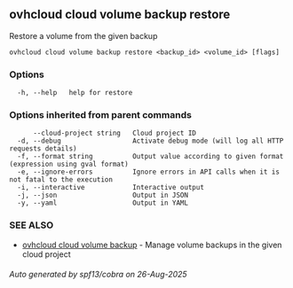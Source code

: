 ## ovhcloud cloud volume backup restore

Restore a volume from the given backup

```
ovhcloud cloud volume backup restore <backup_id> <volume_id> [flags]
```

### Options

```
  -h, --help   help for restore
```

### Options inherited from parent commands

```
      --cloud-project string   Cloud project ID
  -d, --debug                  Activate debug mode (will log all HTTP requests details)
  -f, --format string          Output value according to given format (expression using gval format)
  -e, --ignore-errors          Ignore errors in API calls when it is not fatal to the execution
  -i, --interactive            Interactive output
  -j, --json                   Output in JSON
  -y, --yaml                   Output in YAML
```

### SEE ALSO

* [ovhcloud cloud volume backup](ovhcloud_cloud_volume_backup.md)	 - Manage volume backups in the given cloud project

###### Auto generated by spf13/cobra on 26-Aug-2025

